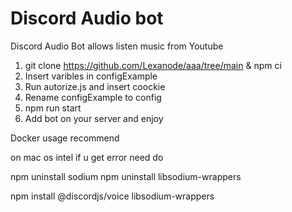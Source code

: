 # Discord Audio bot
Discord Audio Bot
allows listen music from Youtube
1. git clone https://github.com/Lexanode/aaa/tree/main & npm ci 
2. Insert varibles in configExample  
3. Run autorize.js and insert coockie
4. Rename configExample to config
5. npm run start
6. Add bot on your server  and enjoy


Docker usage recommend

on mac os  intel if u get error need do

npm uninstall sodium
npm uninstall libsodium-wrappers

npm install @discordjs/voice libsodium-wrappers

